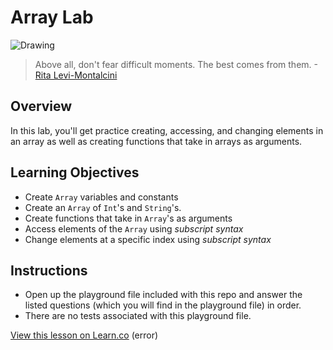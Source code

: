 # Array Lab

![Drawing](http://i.imgur.com/wGIZFoE.jpg?1)

> Above all, don't fear difficult moments. The best comes from them. -[Rita Levi-Montalcini](https://en.wikipedia.org/wiki/Rita_Levi-Montalcini)

## Overview

In this lab, you'll get practice creating, accessing, and changing elements in an array as well as creating functions that take in arrays as arguments. 

## Learning Objectives

- Create `Array` variables and constants
- Create an `Array` of `Int`'s and `String`'s.
- Create functions that take in `Array`'s as arguments
- Access elements of the `Array` using _subscript syntax_
- Change elements at a specific index using _subscript syntax_


## Instructions

* Open up the playground file included with this repo and answer the listed questions (which you will find in the playground file) in order. 
* There are no tests associated with this playground file.




[View this lesson on Learn.co](https://learn.co/lessons/ArrayLab) (error)
